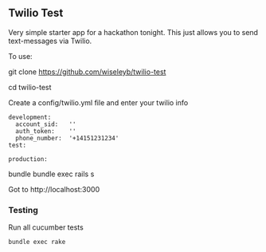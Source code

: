 ## Twilio Test

Very simple starter app for a hackathon tonight. This just allows you to send text-messages via Twilio.

To use:

git clone https://github.com/wiseleyb/twilio-test

cd twilio-test

Create a config/twilio.yml file and enter your twilio info

```
development:
  account_sid:   ''
  auth_token:    ''
  phone_number:  '+14151231234'
test:

production:
```

bundle
bundle exec rails s

Got to http://localhost:3000


### Testing

Run all cucumber tests

```
bundle exec rake
```
